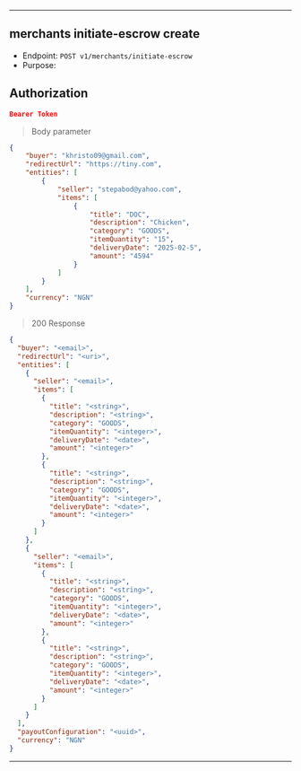 
----------------------------------------------------------------------------------
## merchants initiate-escrow create
* Endpoint: `POST v1/merchants/initiate-escrow`
* Purpose: 

## Authorization

```json
Bearer Token
```

> Body parameter
```json
{
    "buyer": "khristo09@gmail.com",
    "redirectUrl": "https://tiny.com",
    "entities": [
        {
            "seller": "stepabod@yahoo.com",
            "items": [
                {
                    "title": "DOC",
                    "description": "Chicken",
                    "category": "GOODS",
                    "itemQuantity": "15",
                    "deliveryDate": "2025-02-5",
                    "amount": "4594"
                }
            ]
        }
    ],
    "currency": "NGN"
}
```

> 200 Response

```json
{
  "buyer": "<email>",
  "redirectUrl": "<uri>",
  "entities": [
    {
      "seller": "<email>",
      "items": [
        {
          "title": "<string>",
          "description": "<string>",
          "category": "GOODS",
          "itemQuantity": "<integer>",
          "deliveryDate": "<date>",
          "amount": "<integer>"
        },
        {
          "title": "<string>",
          "description": "<string>",
          "category": "GOODS",
          "itemQuantity": "<integer>",
          "deliveryDate": "<date>",
          "amount": "<integer>"
        }
      ]
    },
    {
      "seller": "<email>",
      "items": [
        {
          "title": "<string>",
          "description": "<string>",
          "category": "GOODS",
          "itemQuantity": "<integer>",
          "deliveryDate": "<date>",
          "amount": "<integer>"
        },
        {
          "title": "<string>",
          "description": "<string>",
          "category": "GOODS",
          "itemQuantity": "<integer>",
          "deliveryDate": "<date>",
          "amount": "<integer>"
        }
      ]
    }
  ],
  "payoutConfiguration": "<uuid>",
  "currency": "NGN"
}
```
-----------------------------------------------------------------------------
